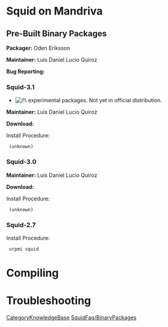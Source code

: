 # Squid on Mandriva

## Pre-Built Binary Packages

**Packager:** Oden Eriksson

**Maintainer:** Luis Daniel Lucio Quiroz

**Bug Reporting:**
[](https://qa.mandriva.com/buglist.cgi?quicksearch=squid)

### Squid-3.1

  - ![/\!\\](https://wiki.squid-cache.org/wiki/squidtheme/img/alert.png)
    experimental packages. Not yet in official distribution.

**Maintainer:** Luis Daniel Lucio Quiroz

**Download:** [](http://kenobi.mandriva.com/~dlucio/)

Install Procedure:

``` 
 (unknown)
```

### Squid-3.0

**Maintainer:** Luis Daniel Lucio Quiroz

**Download:**
[](http://www.rpmfind.net//linux/RPM/mandriva/2009.1/i586/media/main/release/squid-3.0-14mdv2009.1.i586.html)

Install Procedure:

``` 
 (unknown)
```

### Squid-2.7

Install Procedure:

``` 
 urpmi squid
```

# Compiling

# Troubleshooting

[CategoryKnowledgeBase](https://wiki.squid-cache.org/KnowledgeBase/Mandriva/CategoryKnowledgeBase#)
[SquidFaq/BinaryPackages](https://wiki.squid-cache.org/KnowledgeBase/Mandriva/SquidFaq/BinaryPackages#)

